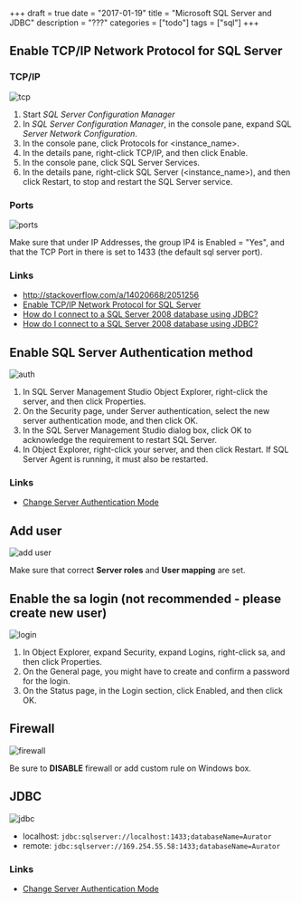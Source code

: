 +++
draft = true
date = "2017-01-19"
title = "Microsoft SQL Server and JDBC"
description = "???"
categories = ["todo"]
tags = ["sql"]
+++

## Enable TCP/IP Network Protocol for SQL Server

### TCP/IP

![tcp](/img/sql/sql-tcp.png)

1. Start *SQL Server Configuration Manager*
1. In *SQL Server Configuration Manager*, in the console pane, expand SQL *Server Network Configuration*.
1. In the console pane, click Protocols for <instance_name>.
1. In the details pane, right-click TCP/IP, and then click Enable.
1. In the console pane, click SQL Server Services.
1. In the details pane, right-click SQL Server (<instance_name>), and then click Restart, to stop and restart the SQL Server service.

### Ports

![ports](/img/sql/sql-ports.png)

Make sure that under IP Addresses, the group IP4 is Enabled = "Yes", and that the TCP Port in there is set to 1433 (the default sql server port).

### Links

* http://stackoverflow.com/a/14020668/2051256
* [Enable TCP/IP Network Protocol for SQL Server](https://technet.microsoft.com/en-us/library/hh231672(v=sql.110).aspx)
* [How do I connect to a SQL Server 2008 database using JDBC?](http://stackoverflow.com/a/6916008/2051256)
* [How do I connect to a SQL Server 2008 database using JDBC?](http://stackoverflow.com/a/14490004/2051256)

## Enable SQL Server Authentication method

![auth](/img/sql/sql-auth.png)

1. In SQL Server Management Studio Object Explorer, right-click the server, and then click Properties.
1. On the Security page, under Server authentication, select the new server authentication mode, and then click OK.
1. In the SQL Server Management Studio dialog box, click OK to acknowledge the requirement to restart SQL Server.
1. In Object Explorer, right-click your server, and then click Restart. If SQL Server Agent is running, it must also be restarted.

### Links
* [Change Server Authentication Mode](https://msdn.microsoft.com/en-us/library/ms188670.aspx)

## Add user

![add user](/img/sql/sql-new-user.png)

Make sure that correct **Server roles** and **User mapping** are set.

## Enable the sa login (not recommended - please create new user)

![login](/img/sql/sql-login.png)

1. In Object Explorer, expand Security, expand Logins, right-click sa, and then click Properties.
1. On the General page, you might have to create and confirm a password for the login.
1. On the Status page, in the Login section, click Enabled, and then click OK.

## Firewall

![firewall](/img/sql/sql-firewall.png)

Be sure to **DISABLE** firewall or add custom rule on Windows box.

## JDBC

![jdbc](/img/sql/sql-jdbc-local.png)

* localhost: `jdbc:sqlserver://localhost:1433;databaseName=Aurator`
* remote: `jdbc:sqlserver://169.254.55.58:1433;databaseName=Aurator`

### Links
* [Change Server Authentication Mode](https://msdn.microsoft.com/en-us/library/ms188670.aspx)